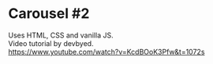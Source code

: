 # Carousel #2

Uses HTML, CSS and vanilla JS.  
Video tutorial by devbyed.  
https://www.youtube.com/watch?v=KcdBOoK3Pfw&t=1072s
